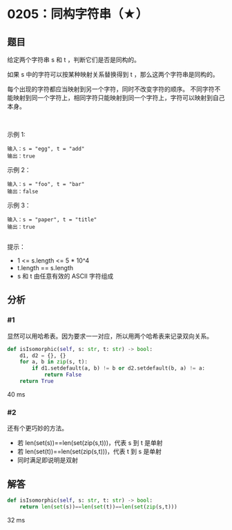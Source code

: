 # 0205：同构字符串（★）


## 题目

给定两个字符串 s 和 t ，判断它们是否是同构的。

如果 s 中的字符可以按某种映射关系替换得到 t ，那么这两个字符串是同构的。

每个出现的字符都应当映射到另一个字符，同时不改变字符的顺序。
不同字符不能映射到同一个字符上，相同字符只能映射到同一个字符上，字符可以映射到自己本身。

 

示例 1:

	输入：s = "egg", t = "add"
	输出：true

示例 2：

	输入：s = "foo", t = "bar"
	输出：false

示例 3：

	输入：s = "paper", t = "title"
	输出：true
	 

提示：
- 1 <= s.length <= 5 * 10^4
- t.length == s.length
- s 和 t 由任意有效的 ASCII 字符组成


## 分析

### #1

显然可以用哈希表。因为要求一一对应，所以用两个哈希表来记录双向关系。

```python
def isIsomorphic(self, s: str, t: str) -> bool:
    d1, d2 = {}, {}
    for a, b in zip(s, t):
        if d1.setdefault(a, b) != b or d2.setdefault(b, a) != a:
            return False
    return True
```
40 ms

### #2

还有个更巧妙的方法。
- 若 len(set(s))==len(set(zip(s,t)))，代表 s 到 t 是单射
- 若 len(set(t))==len(set(zip(s,t)))，代表 t 到 s 是单射
- 同时满足即说明是双射

## 解答

```python
def isIsomorphic(self, s: str, t: str) -> bool:
	return len(set(s))==len(set(t))==len(set(zip(s,t)))
```
32 ms


